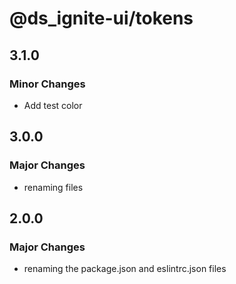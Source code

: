 # @ds_ignite-ui/tokens

## 3.1.0

### Minor Changes

- Add test color

## 3.0.0

### Major Changes

- renaming files

## 2.0.0

### Major Changes

- renaming the package.json and eslintrc.json files
